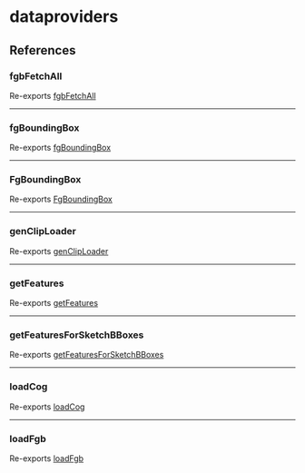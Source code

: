 # dataproviders

## References

### fgbFetchAll

Re-exports [fgbFetchAll](../geoprocessing/functions/fgbFetchAll.md)

***

### fgBoundingBox

Re-exports [fgBoundingBox](../geoprocessing/functions/fgBoundingBox.md)

***

### FgBoundingBox

Re-exports [FgBoundingBox](../geoprocessing/interfaces/FgBoundingBox.md)

***

### genClipLoader

Re-exports [genClipLoader](../geoprocessing/functions/genClipLoader.md)

***

### getFeatures

Re-exports [getFeatures](../geoprocessing/functions/getFeatures.md)

***

### getFeaturesForSketchBBoxes

Re-exports [getFeaturesForSketchBBoxes](../geoprocessing/functions/getFeaturesForSketchBBoxes.md)

***

### loadCog

Re-exports [loadCog](../geoprocessing/functions/loadCog.md)

***

### loadFgb

Re-exports [loadFgb](../geoprocessing/functions/loadFgb.md)
